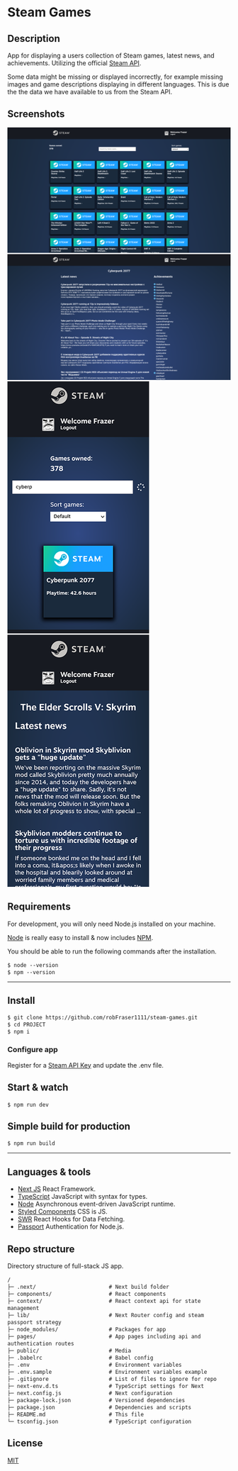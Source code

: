 # Steam Games

## Description

App for displaying a users collection of Steam games, latest news, and achievements. Utilizing the official [Steam API](https://steamcommunity.com/dev).

Some data might be missing or displayed incorrectly, for example missing images and game descriptions displaying in different languages. This is due the the data we have available to us from the Steam API.

## Screenshots

<img src="/public/screenshot-01.png?raw=true" alt="Steam Home Page Desktop" />

<img src="/public/screenshot-02.png?raw=true" alt="Steam Game Page Desktop" />

<img src="/public/screenshot-03.png?raw=true" alt="Steam Home Page Mobile" width="320" />

<img src="/public/screenshot-04.png?raw=true" alt="Steam Game Page Mobile" width="320" />

## Requirements

For development, you will only need Node.js installed on your machine.

[Node](http://nodejs.org/) is really easy to install & now includes [NPM](https://npmjs.org/).

You should be able to run the following commands after the installation.

    $ node --version
    $ npm --version

---

## Install

    $ git clone https://github.com/robFraser1111/steam-games.git
    $ cd PROJECT
    $ npm i

### Configure app

Register for a [Steam API Key](https://steamcommunity.com/dev) and update the .env file.

## Start & watch

    $ npm run dev

## Simple build for production

    $ npm run build

---

## Languages & tools

- [Next JS](https://nextjs.org/) React Framework.
- [TypeScript](https://www.typescriptlang.org/) JavaScript with syntax for types.
- [Node](https://nodejs.org/en/) Asynchronous event-driven JavaScript runtime.
- [Styled Components](https://styled-components.com/) CSS is JS.
- [SWR](https://swr.vercel.app/) React Hooks for Data Fetching.
- [Passport](http://www.passportjs.org/) Authentication for Node.js.

## Repo structure

Directory structure of full-stack JS app.

```
/
├─ .next/                       # Next build folder
├─ components/                  # React components
├─ context/                     # React context api for state management
├─ lib/                         # Next Router config and steam passport strategy
├─ node_modules/                # Packages for app
├─ pages/                       # App pages including api and authentication routes
├─ public/                      # Media
├─ .babelrc                     # Babel config
├─ .env                         # Environment variables
├─ .env.sample                  # Environment variables example
├─ .gitignore                   # List of files to ignore for repo
├─ next-env.d.ts                # TypeScript settings for Next
├─ next.config.js               # Next configuration
├─ package-lock.json            # Versioned dependencies
├─ package.json                 # Dependencies and scripts
├─ README.md                    # This file
└─ tsconfig.json                # TypeScript configuration
```

## License

[MIT](https://choosealicense.com/licenses/mit/)
